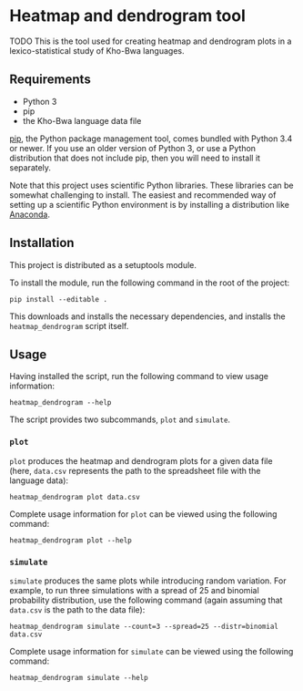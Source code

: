 # Heatmap and dendrogram tool

TODO This is the tool used for creating heatmap and dendrogram plots in a
lexico-statistical study of Kho-Bwa languages.

## Requirements

-   Python 3
-   pip
-   the Kho-Bwa language data file

[pip][], the Python package management tool, comes bundled with Python 3.4 or
newer. If you use an older version of Python 3, or use a Python distribution
that does not include pip, then you will need to install it separately.

Note that this project uses scientific Python libraries. These libraries can be
somewhat challenging to install. The easiest and recommended way of setting up a
scientific Python environment is by installing a distribution like [Anaconda][].

[pip]: https://pip.pypa.io/en/stable/
[Anaconda]: https://docs.continuum.io/anaconda/install.html

## Installation

This project is distributed as a setuptools module.

To install the module, run the following command in the root of the project:

    pip install --editable .

This downloads and installs the necessary dependencies, and installs the
`heatmap_dendrogram` script itself.

## Usage

Having installed the script, run the following command to view usage
information:

    heatmap_dendrogram --help

The script provides two subcommands, `plot` and `simulate`.

### `plot`

`plot` produces the heatmap and dendrogram plots for a given data file (here,
`data.csv` represents the path to the spreadsheet file with the language data):

    heatmap_dendrogram plot data.csv

Complete usage information for `plot` can be viewed using the following command:

    heatmap_dendrogram plot --help

### `simulate`

`simulate` produces the same plots while introducing random variation. For
example, to run three simulations with a spread of 25 and binomial probability
distribution, use the following command (again assuming that `data.csv` is the
path to the data file):

    heatmap_dendrogram simulate --count=3 --spread=25 --distr=binomial data.csv

Complete usage information for `simulate` can be viewed using the following
command:

    heatmap_dendrogram simulate --help
